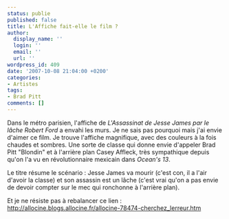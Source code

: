 ```yaml
---
status: publie
published: false
title: L'Affiche fait-elle le film ?
author:
  display_name: ''
  login: ''
  email: ''
  url: ''
wordpress_id: 409
date: '2007-10-08 21:04:00 +0200'
categories:
- Artistes
tags:
- Brad Pitt
comments: []
---
```

Dans le métro parisien, l'affiche de *L'Assassinat de Jesse James par le lâche Robert Ford* a envahi les murs. Je ne sais pas pourquoi mais j'ai envie d'aimer ce film. Je trouve l'affiche magnifique, avec des couleurs à la fois chaudes et sombres. Une sorte de classe qui donne envie d'appeler Brad Pitt "Blondin" et à l'arrière plan Casey Affleck, très sympathique depuis qu'on l'a vu en révolutionnaire mexicain dans *Ocean's 13*. 

Le titre résume le scénario : Jesse James va mourir (c'est con, il a l'air d'avoir la classe) et son assassin est un lâche (c'est vrai qu'on a pas envie de devoir compter sur le mec qui ronchonne à l'arrière plan).

Et je ne résiste pas à rebalancer ce lien : <a href="http://allocine.blogs.allocine.fr/allocine-78474-cherchez_lerreur.htm">http://allocine.blogs.allocine.fr/allocine-78474-cherchez_lerreur.htm</a>
